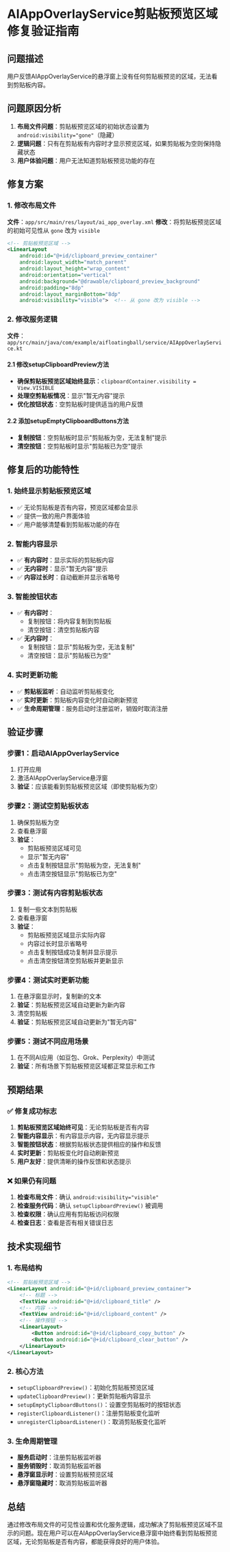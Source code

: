 # AIAppOverlayService剪贴板预览区域修复验证指南

## 问题描述
用户反馈AIAppOverlayService的悬浮窗上没有任何剪贴板预览的区域，无法看到剪贴板内容。

## 问题原因分析
1. **布局文件问题**：剪贴板预览区域的初始状态设置为 `android:visibility="gone"`（隐藏）
2. **逻辑问题**：只有在剪贴板有内容时才显示预览区域，如果剪贴板为空则保持隐藏状态
3. **用户体验问题**：用户无法知道剪贴板预览功能的存在

## 修复方案

### 1. 修改布局文件
**文件**：`app/src/main/res/layout/ai_app_overlay.xml`
**修改**：将剪贴板预览区域的初始可见性从 `gone` 改为 `visible`

```xml
<!-- 剪贴板预览区域 -->
<LinearLayout
    android:id="@+id/clipboard_preview_container"
    android:layout_width="match_parent"
    android:layout_height="wrap_content"
    android:orientation="vertical"
    android:background="@drawable/clipboard_preview_background"
    android:padding="8dp"
    android:layout_marginBottom="8dp"
    android:visibility="visible">  <!-- 从 gone 改为 visible -->
```

### 2. 修改服务逻辑
**文件**：`app/src/main/java/com/example/aifloatingball/service/AIAppOverlayService.kt`

#### 2.1 修改setupClipboardPreview方法
- **确保剪贴板预览区域始终显示**：`clipboardContainer.visibility = View.VISIBLE`
- **处理空剪贴板情况**：显示"暂无内容"提示
- **优化按钮状态**：空剪贴板时提供适当的用户反馈

#### 2.2 添加setupEmptyClipboardButtons方法
- **复制按钮**：空剪贴板时显示"剪贴板为空，无法复制"提示
- **清空按钮**：空剪贴板时显示"剪贴板已为空"提示

## 修复后的功能特性

### 1. 始终显示剪贴板预览区域
- ✅ 无论剪贴板是否有内容，预览区域都会显示
- ✅ 提供一致的用户界面体验
- ✅ 用户能够清楚看到剪贴板功能的存在

### 2. 智能内容显示
- ✅ **有内容时**：显示实际的剪贴板内容
- ✅ **无内容时**：显示"暂无内容"提示
- ✅ **内容过长时**：自动截断并显示省略号

### 3. 智能按钮状态
- ✅ **有内容时**：
  - 复制按钮：将内容复制到剪贴板
  - 清空按钮：清空剪贴板内容
- ✅ **无内容时**：
  - 复制按钮：显示"剪贴板为空，无法复制"
  - 清空按钮：显示"剪贴板已为空"

### 4. 实时更新功能
- ✅ **剪贴板监听**：自动监听剪贴板变化
- ✅ **实时更新**：剪贴板内容变化时自动刷新预览
- ✅ **生命周期管理**：服务启动时注册监听，销毁时取消注册

## 验证步骤

### 步骤1：启动AIAppOverlayService
1. 打开应用
2. 激活AIAppOverlayService悬浮窗
3. **验证**：应该能看到剪贴板预览区域（即使剪贴板为空）

### 步骤2：测试空剪贴板状态
1. 确保剪贴板为空
2. 查看悬浮窗
3. **验证**：
   - 剪贴板预览区域可见
   - 显示"暂无内容"
   - 点击复制按钮显示"剪贴板为空，无法复制"
   - 点击清空按钮显示"剪贴板已为空"

### 步骤3：测试有内容剪贴板状态
1. 复制一些文本到剪贴板
2. 查看悬浮窗
3. **验证**：
   - 剪贴板预览区域显示实际内容
   - 内容过长时显示省略号
   - 点击复制按钮成功复制并显示提示
   - 点击清空按钮清空剪贴板并更新显示

### 步骤4：测试实时更新功能
1. 在悬浮窗显示时，复制新的文本
2. **验证**：剪贴板预览区域自动更新为新内容
3. 清空剪贴板
4. **验证**：剪贴板预览区域自动更新为"暂无内容"

### 步骤5：测试不同应用场景
1. 在不同AI应用（如豆包、Grok、Perplexity）中测试
2. **验证**：所有场景下剪贴板预览区域都正常显示和工作

## 预期结果

### ✅ 修复成功标志
1. **剪贴板预览区域始终可见**：无论剪贴板是否有内容
2. **智能内容显示**：有内容显示内容，无内容显示提示
3. **智能按钮状态**：根据剪贴板状态提供相应的操作和反馈
4. **实时更新**：剪贴板变化时自动刷新预览
5. **用户友好**：提供清晰的操作反馈和状态提示

### ❌ 如果仍有问题
1. **检查布局文件**：确认 `android:visibility="visible"`
2. **检查服务代码**：确认 `setupClipboardPreview()` 被调用
3. **检查权限**：确认应用有剪贴板访问权限
4. **检查日志**：查看是否有相关错误日志

## 技术实现细节

### 1. 布局结构
```xml
<!-- 剪贴板预览区域 -->
<LinearLayout android:id="@+id/clipboard_preview_container">
    <!-- 标题 -->
    <TextView android:id="@+id/clipboard_title" />
    <!-- 内容 -->
    <TextView android:id="@+id/clipboard_content" />
    <!-- 操作按钮 -->
    <LinearLayout>
        <Button android:id="@+id/clipboard_copy_button" />
        <Button android:id="@+id/clipboard_clear_button" />
    </LinearLayout>
</LinearLayout>
```

### 2. 核心方法
- `setupClipboardPreview()`：初始化剪贴板预览区域
- `updateClipboardPreview()`：更新剪贴板内容显示
- `setupEmptyClipboardButtons()`：设置空剪贴板时的按钮状态
- `registerClipboardListener()`：注册剪贴板变化监听
- `unregisterClipboardListener()`：取消剪贴板变化监听

### 3. 生命周期管理
- **服务启动时**：注册剪贴板监听器
- **服务销毁时**：取消剪贴板监听器
- **悬浮窗显示时**：设置剪贴板预览区域
- **悬浮窗隐藏时**：取消剪贴板监听器

## 总结
通过修改布局文件的可见性设置和优化服务逻辑，成功解决了剪贴板预览区域不显示的问题。现在用户可以在AIAppOverlayService悬浮窗中始终看到剪贴板预览区域，无论剪贴板是否有内容，都能获得良好的用户体验。
